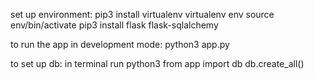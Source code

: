 set up environment:
pip3 install virtualenv
virtualenv env
source env/bin/activate
pip3 install flask flask-sqlalchemy

to run the app in development mode:
python3 app.py

to set up db: 
in terminal run python3
from app import db
db.create_all()